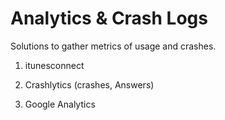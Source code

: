 # Analytics & Crash Logs

Solutions to gather metrics of usage and crashes.

1. itunesconnect

2. Crashlytics (crashes, Answers)

3. Google Analytics